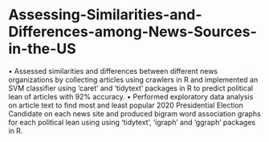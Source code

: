 # Assessing-Similarities-and-Differences-among-News-Sources-in-the-US
• Assessed similarities and differences between different news organizations by collecting articles using crawlers in R and implemented an SVM classifier using ‘caret’ and ‘tidytext’ packages in R to predict
political lean of articles with 92% accuracy.
• Performed exploratory data analysis on article text to find most and least popular 2020 Presidential Election Candidate on each news site and produced bigram word association graphs for each political lean using
using ‘tidytext’, ‘igraph’ and ‘ggraph’ packages in R.
